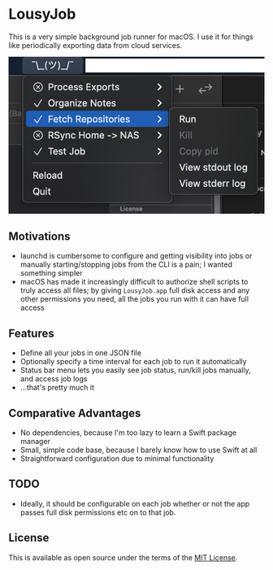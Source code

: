 #  LousyJob

This is a very simple background job runner for macOS.
I use it for things like periodically exporting data from cloud services.

![screenshot](docs/screenshot.png)

## Motivations

- launchd is cumbersome to configure and getting visibility into jobs or manually starting/stopping jobs from the CLI is a pain; I wanted something simpler
- macOS has made it increasingly difficult to authorize shell scripts to truly access all files; by giving `LousyJob.app` full disk access and any other permissions you need, all the jobs you run with it can have full access

## Features

- Define all your jobs in one JSON file
- Optionally specify a time interval for each job to run it automatically
- Status bar menu lets you easily see job status, run/kill jobs manually, and access job logs
- ...that's pretty much it

## Comparative Advantages

- No dependencies, because I'm too lazy to learn a Swift package manager
- Small, simple code base, because I barely know how to use Swift at all
- Straightforward configuration due to minimal functionality

## TODO

- Ideally, it should be configurable on each job whether or not the app passes full disk permissions etc on to that job.

## License

This is available as open source under the terms of the [MIT License](https://opensource.org/licenses/MIT).
